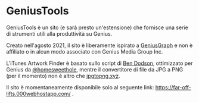 # GeniusTools

GeniusTools è un sito (e sarà presto un'estensione) che fornisce una serie di strumenti utili alla produttività su Genius.

Creato nell'agosto 2021, il sito è liberamente ispirato a [GeniusGraph](https://lastbutnotleast.xyz/) e non è affiliato o in alcun modo associato con Genius Media Group Inc.

L'iTunes Artwork Finder è basato sullo script di [Ben Dodson](https://bendodson.com/), ottimizzato per Genius da [@homesweethole](https://genius.com/homesweethole), mentre il convertitore di file da JPG a PNG (per il momento) non è altro che [jpgtopng.xyz](https://jpgtopng.xyz). 


Il sito è momentaneamente disponibile solo al seguente link: https://far-off-lifts.000webhostapp.com/ .
